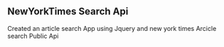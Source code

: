 ## NewYorkTimes Search Api
Created an article search App using Jquery and new york times Arcicle search Public Api
